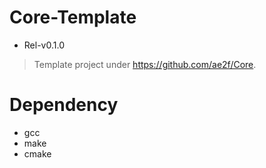 # Core-Template
- Rel-v0.1.0
> Template project under https://github.com/ae2f/Core.

# Dependency
- gcc
- make
- cmake
